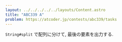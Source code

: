 ```yaml
---
layout: ../../../../../layouts/Content.astro
title: "ABC339 A"
problem: https://atcoder.jp/contests/abc339/tasks
---
```

`String#split` で配列に分けて, 最後の要素を出力する.
